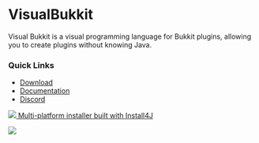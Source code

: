 # VisualBukkit
Visual Bukkit is a visual programming language for Bukkit plugins, allowing you to create plugins without knowing Java.

### Quick Links
- [Download](https://github.com/OfficialDonut/VisualBukkit/releases)
- [Documentation](https://github.com/OfficialDonut/VisualBukkit/wiki)
- [Discord](https://discord.gg/ugkvGpu)

[![](https://www.ej-technologies.com/images/product_banners/install4j_small.png) Multi-platform installer built with Install4J](https://www.ej-technologies.com/products/install4j/overview.html)

![](https://i.imgur.com/lh9cZ2S.png)
